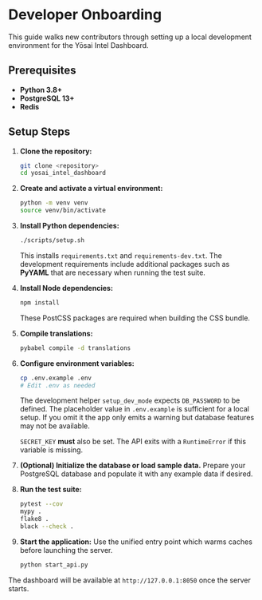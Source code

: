 # Developer Onboarding

This guide walks new contributors through setting up a local development environment for the Yōsai Intel Dashboard.

## Prerequisites

- **Python 3.8+**
- **PostgreSQL 13+**
- **Redis**

## Setup Steps

1. **Clone the repository:**
   ```bash
   git clone <repository>
   cd yosai_intel_dashboard
   ```

2. **Create and activate a virtual environment:**
   ```bash
   python -m venv venv
   source venv/bin/activate
   ```

3. **Install Python dependencies:**
   ```bash
   ./scripts/setup.sh
   ```
   This installs `requirements.txt` and `requirements-dev.txt`. The
   development requirements include additional packages such as **PyYAML**
   that are necessary when running the test suite.

4. **Install Node dependencies:**
   ```bash
   npm install
   ```
   These PostCSS packages are required when building the CSS bundle.
5. **Compile translations:**
   ```bash
   pybabel compile -d translations
   ```

6. **Configure environment variables:**
   ```bash
   cp .env.example .env
   # Edit .env as needed
   ```
   The development helper `setup_dev_mode` expects `DB_PASSWORD` to be
   defined. The placeholder value in `.env.example` is sufficient for a
   local setup. If you omit it the app only emits a warning but database
   features may not be available.

   `SECRET_KEY` **must** also be set. The API exits with a
   `RuntimeError` if this variable is missing.

7. **(Optional) Initialize the database or load sample data.**
   Prepare your PostgreSQL database and populate it with any example data if desired.

8. **Run the test suite:**
   ```bash
   pytest --cov
   mypy .
   flake8 .
   black --check .
   ```
   
9. **Start the application:**
   Use the unified entry point which warms caches before launching the server.
   ```bash
   python start_api.py
   ```

The dashboard will be available at `http://127.0.0.1:8050` once the server starts.
